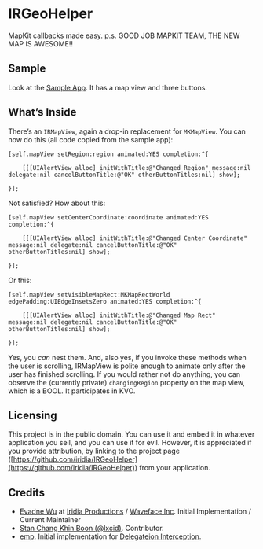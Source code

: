 # IRGeoHelper

MapKit callbacks made easy.  p.s. GOOD JOB MAPKIT TEAM, THE NEW MAP IS AWESOME!!

## Sample

Look at the [Sample App](https://github.com/iridia/IRGeoHelper-Sample).  It has a map view and three buttons.

## What’s Inside

There’s an `IRMapView`, again a drop-in replacement for `MKMapView`.  You can now do this (all code copied from the sample app):

	[self.mapView setRegion:region animated:YES completion:^{
	
		[[[UIAlertView alloc] initWithTitle:@"Changed Region" message:nil delegate:nil cancelButtonTitle:@"OK" otherButtonTitles:nil] show];
		
	}];

Not satisfied?  How about this:

	[self.mapView setCenterCoordinate:coordinate animated:YES completion:^{
	
		[[[UIAlertView alloc] initWithTitle:@"Changed Center Coordinate" message:nil delegate:nil cancelButtonTitle:@"OK" otherButtonTitles:nil] show];
		
	}];

Or this:

	[self.mapView setVisibleMapRect:MKMapRectWorld edgePadding:UIEdgeInsetsZero animated:YES completion:^{
	
		[[[UIAlertView alloc] initWithTitle:@"Changed Map Rect" message:nil delegate:nil cancelButtonTitle:@"OK" otherButtonTitles:nil] show];
		
	}];

Yes, you *can* nest them.  And, also yes, if you invoke these methods when the user is scrolling, IRMapView is polite enough to animate only after the user has finished scrolling.  If you would rather not do anything, you can observe the (currently private) `changingRegion` property on the map view, which is a BOOL.  It participates in KVO.

## Licensing

This project is in the public domain.  You can use it and embed it in whatever application you sell, and you can use it for evil.  However, it is appreciated if you provide attribution, by linking to the project page ([https://github.com/iridia/IRGeoHelper](https://github.com/iridia/IRGeoHelper)) from your application.

## Credits

*	[Evadne Wu](http://twitter.com/evadne) at [Iridia Productions](http://iridia.tw) / [Waveface Inc](http://waveface.com).  Initial Implementation / Current Maintainer
*	[Stan Chang Khin Boon (@lxcid)](http://twitter.com/lxcid).  Contributor.
*	[emp](http://stackoverflow.com/users/114737/emp).  Initial implementation for [Delegateion Interception](http://stackoverflow.com/questions/1618474/intercept-method-call-in-objective-c).